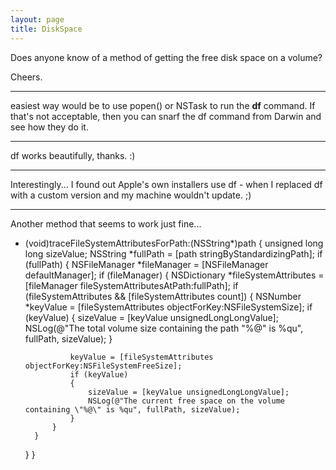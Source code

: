 ```yaml
---
layout: page
title: DiskSpace
---
```


Does anyone know of a method of getting the free disk space on a volume?

Cheers.

----

easiest way would be to use popen() or NSTask to run the **df** command.  If that's not acceptable, then you can snarf the df command from Darwin and see how they do it.

----

df works beautifully, thanks. :)

----

Interestingly... I found out Apple's own installers use df - when I replaced df with a custom version and my machine wouldn't update. ;)

----

Another method that seems to work just fine...

    
- (void)traceFileSystemAttributesForPath:(NSString*)path
{
    unsigned long long sizeValue;
    NSString *fullPath = [path stringByStandardizingPath];
    if (fullPath)
    {
        NSFileManager *fileManager = [NSFileManager defaultManager];
        if (fileManager)
        {
            NSDictionary *fileSystemAttributes = [fileManager fileSystemAttributesAtPath:fullPath];
            if (fileSystemAttributes && [fileSystemAttributes count])
            {
                NSNumber *keyValue = [fileSystemAttributes objectForKey:NSFileSystemSize];
                if (keyValue)
                {
                    sizeValue = [keyValue unsignedLongLongValue];
                    NSLog(@"The total volume size containing the path \"%@\" is %qu", fullPath, sizeValue);
                }
                
                keyValue = [fileSystemAttributes objectForKey:NSFileSystemFreeSize];
                if (keyValue)
                {
                    sizeValue = [keyValue unsignedLongLongValue];
                    NSLog(@"The current free space on the volume containing \"%@\" is %qu", fullPath, sizeValue);
                }
            }
        }
    }
}

